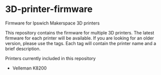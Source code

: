 # 3D-printer-firmware
Firmware for Ipswich Makerspace 3D printers

This repository contains the firmware for multiple 3D printers.  The latest firmware for each printer will be available.  If you are looking for an older version, please use the tags.  Each tag will contain the printer name and a brief description.

Printers currently included in this repository

* Velleman K8200
